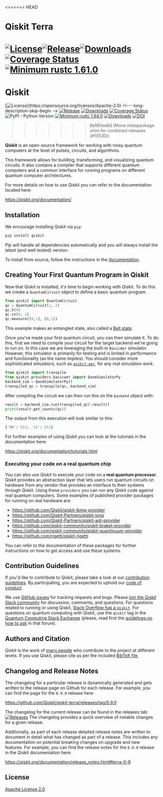 <<<<<<< HEAD
# Qiskit Terra
[![License](https://img.shields.io/github/license/Qiskit/qiskit-terra.svg?style=popout-square)](https://opensource.org/licenses/Apache-2.0)<!--- long-description-skip-begin -->[![Release](https://img.shields.io/github/release/Qiskit/qiskit-terra.svg?style=popout-square)](https://github.com/Qiskit/qiskit-terra/releases)[![Downloads](https://img.shields.io/pypi/dm/qiskit-terra.svg?style=popout-square)](https://pypi.org/project/qiskit-terra/)[![Coverage Status](https://coveralls.io/repos/github/Qiskit/qiskit-terra/badge.svg?branch=main)](https://coveralls.io/github/Qiskit/qiskit-terra?branch=main)[![Minimum rustc 1.61.0](https://img.shields.io/badge/rustc-1.61.0+-blue.svg)](https://rust-lang.github.io/rfcs/2495-min-rust-version.html)<!--- long-description-skip-end -->
=======
# Qiskit
[![License](https://img.shields.io/github/license/Qiskit/qiskit-terra.svg?)](https://opensource.org/licenses/Apache-2.0) <!--- long-description-skip-begin -->
[![Release](https://img.shields.io/github/release/Qiskit/qiskit-terra.svg)](https://github.com/Qiskit/qiskit-terra/releases)
[![Downloads](https://img.shields.io/pypi/dm/qiskit-terra.svg)](https://pypi.org/project/qiskit-terra/)
[![Coverage Status](https://coveralls.io/repos/github/Qiskit/qiskit-terra/badge.svg?branch=main)](https://coveralls.io/github/Qiskit/qiskit-terra?branch=main)
![PyPI - Python Version](https://img.shields.io/pypi/pyversions/qiskit)
[![Minimum rustc 1.64.0](https://img.shields.io/badge/rustc-1.64.0+-blue.svg)](https://rust-lang.github.io/rfcs/2495-min-rust-version.html)
[![Downloads](https://pepy.tech/badge/qiskit-terra)](https://pypi.org/project/qiskit-terra/)<!--- long-description-skip-end -->
[![DOI](https://zenodo.org/badge/161550823.svg)](https://zenodo.org/badge/latestdoi/161550823)
>>>>>>> 8a180ee8d (Move metapackage shim for combined releases (#10530))

**Qiskit** is an open-source framework for working with noisy quantum computers at the level of pulses, circuits, and algorithms.

This framework allows for building, transforming, and visualizing  quantum circuits. It also contains a compiler that supports
different quantum computers and a common interface for running programs on different quantum computer architectures.

For more details on how to use Qiskit you can refer to the documentation located here:

<https://qiskit.org/documentation/>


## Installation

We encourage installing Qiskit via ``pip``:

```bash
pip install qiskit
```

Pip will handle all dependencies automatically and you will always install the latest (and well-tested) version.

To install from source, follow the instructions in the [documentation](https://qiskit.org/documentation/contributing_to_qiskit.html#install-install-from-source-label).

## Creating Your First Quantum Program in Qiskit

Now that Qiskit is installed, it's time to begin working with Qiskit. To do this
we create a `QuantumCircuit` object to define a basic quantum program.

```python
from qiskit import QuantumCircuit
qc = QuantumCircuit(2, 2)
qc.h(0)
qc.cx(0, 1)
qc.measure([0,1], [0,1])
```

This example makes an entangled state, also called a [Bell state](https://en.wikipedia.org/wiki/Bell_state).

Once you've made your first quantum circuit, you can then simulate it.
To do this, first we need to compile your circuit for the target backend we're going to run
on. In this case we are leveraging the built-in `BasicAer` simulator. However, this
simulator is primarily for testing and is limited in performance and functionality (as the name
implies). You should consider more sophisticated simulators, such as [`qiskit-aer`](https://github.com/Qiskit/qiskit-aer/),
for any real simulation work.

```python
from qiskit import transpile
from qiskit.providers.basicaer import QasmSimulatorPy
backend_sim = QasmSimulatorPy()
transpiled_qc = transpile(qc, backend_sim)
```

After compiling the circuit we can then run this on the ``backend`` object with:

```python
result = backend_sim.run(transpiled_qc).result()
print(result.get_counts(qc))
```

The output from this execution will look similar to this:

```python
{'00': 513, '11': 511}
```

For further examples of using Qiskit you can look at the tutorials in the documentation here:

<https://qiskit.org/documentation/tutorials.html>

### Executing your code on a real quantum chip

You can also use Qiskit to execute your code on a **real quantum processor**.
Qiskit provides an abstraction layer that lets users run quantum circuits on hardware from any
vendor that provides an interface to their systems through Qiskit. Using these ``providers`` you can run any Qiskit code against
real quantum computers. Some examples of published provider packages for running on real hardware are:

* https://github.com/Qiskit/qiskit-ibmq-provider
* https://github.com/Qiskit-Partners/qiskit-ionq
* https://github.com/Qiskit-Partners/qiskit-aqt-provider
* https://github.com/qiskit-community/qiskit-braket-provider
* https://github.com/qiskit-community/qiskit-quantinuum-provider
* https://github.com/rigetti/qiskit-rigetti

<!-- This is not an exhasutive list, and if you maintain a provider package please feel free to open a PR to add new providers -->

You can refer to the documentation of these packages for further instructions
on how to get access and use these systems.

## Contribution Guidelines

If you'd like to contribute to Qiskit, please take a look at our
[contribution guidelines](CONTRIBUTING.md). By participating, you are expected to uphold our [code of conduct](CODE_OF_CONDUCT.md).

We use [GitHub issues](https://github.com/Qiskit/qiskit-terra/issues) for tracking requests and bugs. Please
[join the Qiskit Slack community](https://qisk.it/join-slack) for discussion, comments, and questions.
For questions related to running or using Qiskit, [Stack Overflow has a `qiskit`](https://stackoverflow.com/questions/tagged/qiskit).
For questions on quantum computing with Qiskit, use the `qiskit` tag in the [Quantum Computing Stack Exchange](https://quantumcomputing.stackexchange.com/questions/tagged/qiskit) (please, read first the [guidelines on how to ask](https://quantumcomputing.stackexchange.com/help/how-to-ask) in that forum).


## Authors and Citation

Qiskit is the work of [many people](https://github.com/Qiskit/qiskit-terra/graphs/contributors) who contribute
to the project at different levels. If you use Qiskit, please cite as per the included [BibTeX file](CITATION.bib).

## Changelog and Release Notes

The changelog for a particular release is dynamically generated and gets
written to the release page on Github for each release. For example, you can
find the page for the `0.9.0` release here:

<https://github.com/Qiskit/qiskit-terra/releases/tag/0.9.0>

The changelog for the current release can be found in the releases tab:
[![Releases](https://img.shields.io/github/release/Qiskit/qiskit-terra.svg?style=flat&label=)](https://github.com/Qiskit/qiskit-terra/releases)
The changelog provides a quick overview of notable changes for a given
release.

Additionally, as part of each release detailed release notes are written to
document in detail what has changed as part of a release. This includes any
documentation on potential breaking changes on upgrade and new features.
For example, you can find the release notes for the `0.9.0` release in the
Qiskit documentation here:

https://qiskit.org/documentation/release_notes.html#terra-0-9

## License

[Apache License 2.0](LICENSE.txt)

